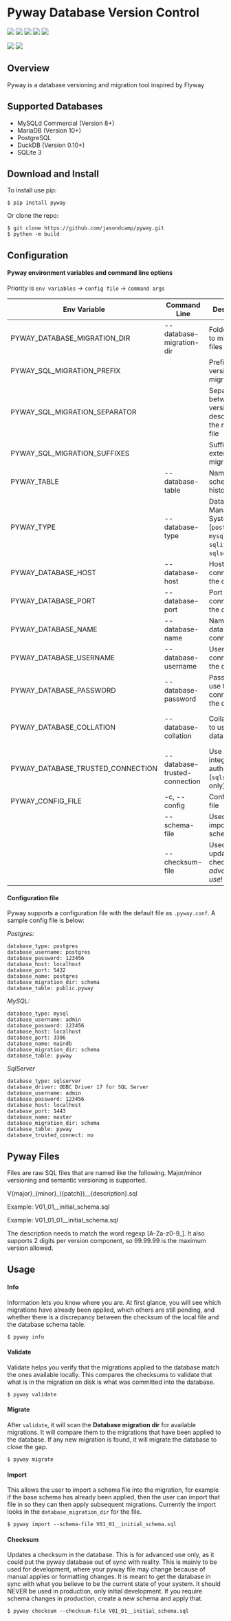 # Pyway Database Version Control
![](https://img.shields.io/pypi/v/pyway.svg) ![](https://img.shields.io/badge/status-beta-yellow) ![](https://github.com/jasondcamp/pyway/actions/workflows/pyway-test.yml/badge.svg)  ![](https://img.shields.io/pypi/pyversions/pyway.svg) ![](https://img.shields.io/badge/license-GPL-lightgrey)

![](https://api.codeclimate.com/v1/badges/6ad7c702ffb0b1b96c1a/maintainability) ![](https://api.codeclimate.com/v1/badges/6ad7c702ffb0b1b96c1a/test_coverage)

## Overview
Pyway is a database versioning and migration tool inspired by Flyway

## Supported Databases
- MySQLd Commercial (Version 8+)
- MariaDB (Version 10+)
- PostgreSQL
- DuckDB (Version 0.10+)
- SQLite 3

## Download and Install
To install use pip:

    $ pip install pyway

Or clone the repo:

    $ git clone https://github.com/jasondcamp/pyway.git
    $ python -m build

## Configuration
#### Pyway environment variables and command line options

Priority is `env variables` -> `config file` -> `command args`

| Env Variable | Command Line | Description | Default |
| --------------- | -------------- | -------------- | :--------------: |
| PYWAY_DATABASE_MIGRATION_DIR | --database-migration-dir | Folder name to migration files | resources |
| PYWAY_SQL_MIGRATION_PREFIX | | Prefix for version in migration file | V |
| PYWAY_SQL_MIGRATION_SEPARATOR | | Separator between version and description to the migration file | __ |
| PYWAY_SQL_MIGRATION_SUFFIXES | | Suffix extension for migration files | .sql |
| PYWAY_TABLE | --database-table | Name of schema history table | *None* |
| PYWAY_TYPE | --database-type | Data Base Management System [`postgres`, `mysql`, `duckdb`, `sqlite`, `sqlserver` ] | *None* *required* |
| PYWAY_DATABASE_HOST | --database-host | Host to connect to the database | *None* |
| PYWAY_DATABASE_PORT | --database-port | Port to connect to the database | *None* |
| PYWAY_DATABASE_NAME | --database-name | Name of database to connect | *None* |
| PYWAY_DATABASE_USERNAME |--database-username | User to use to connect to the database | *None* |
| PYWAY_DATABASE_PASSWORD | --database-password | Password to use to connect to the database | *None* |
| PYWAY_DATABASE_COLLATION | --database-collation | Collation type to use in the database | MySQL: utf8mb4_general_ci Postgres: *not supported*|
| PYWAY_DATABASE_TRUSTED_CONNECTION | --database-trusted-connection | Use integrated authentication (`sqlserver` only) [`yes`, `no`]  | no |
| PYWAY_CONFIG_FILE | -c, --config | Configuration file | .pyway.conf |
| | --schema-file | Used when importing a schema file | |
| | --checksum-file | Used when updating a checksum - *advanced use*! | |

#### Configuration file
Pyway supports a configuration file with the default file as `.pyway.conf`. A sample config file is below:

_Postgres:_
```
database_type: postgres
database_username: postgres
database_password: 123456
database_host: localhost
database_port: 5432
database_name: postgres
database_migration_dir: schema
database_table: public.pyway
```
_MySQL:_
```
database_type: mysql
database_username: admin
database_password: 123456
database_host: localhost
database_port: 3306
database_name: maindb
database_migration_dir: schema
database_table: pyway
```

_SqlServer_
```
database_type: sqlserver
database_driver: ODBC Driver 17 for SQL Server
database_username: admin
database_password: 123456
database_host: localhost
database_port: 1443
database_name: master
database_migration_dir: schema
database_table: pyway
database_trusted_connect: no
```

## Pyway Files
Files are raw SQL files that are named like the following. Major/minor versioning and semantic versioning is supported.

V{major}\_{minor}\_({patch})\_\_{description}.sql

Example: V01_01__initial_schema.sql

Example: V01_01_01__initial_schema.sql

The description needs to match the word regexp [A-Za-z0-9_].
It also supports 2 digits per version component, so 99.99.99 is the maximum version allowed.


## Usage

#### Info
Information lets you know where you are. At first glance, you will see which migrations have already been applied, which others are still pending, and whether there is a discrepancy between the checksum of the local file and the database schema table.

    $ pyway info


#### Validate
Validate helps you verify that the migrations applied to the database match the ones available locally. This compares the checksums to validate that what is in the migration on disk is what was committed into the database.

    $ pyway validate


#### Migrate
After `validate`, it will scan the **Database migration dir** for available migrations. It will compare them to the migrations that have been applied to the database. If any new migration is found, it will migrate the database to close the gap.

    $ pyway migrate

#### Import
This allows the user to import a schema file into the migration, for example if the base schema has already been applied, then the user can import that file in so they can then apply subsequent migrations. Currently the import looks in the `database_migration_dir` for the file.

    $ pyway import --schema-file V01_01__initial_schema.sql

#### Checksum
Updates a checksum in the database. This is for advanced use only, as it could put the pyway database out of sync with reality.  This is mainly to be used for development, where your pyway file may change because of manual applies or formatting changes. It is meant to get the database in sync with what you believe to be the current state of your system. It should NEVER be used in production, only initial development. If you require schema changes in production, create a new schema and apply that.

    $ pyway checksum --checksum-file V01_01__initial_schema.sql

